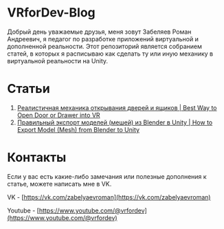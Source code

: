 # VRforDev-Blog
 
Добрый день уважаемые друзья, меня зовут Забеляев Роман Андреевич, я педагог по разработке приложений виртуальной и дополненной реальности. Этот репозиторий является собранием статей, в которых я расписываю как сделать ту или иную механику в виртуальной реальности на Unity.

# Статьи

1. [Реалистичная механика открывания дверей и ящиков | Best Way to Open Door or Drawer into VR](https://github.com/zabelyaev/VRforDev-Blog/blob/main/Best%20Way%20to%20Open%20Door%20or%20Drawer%20into%20VR/Article.md)
2. [Правильный экспорт моделей (мешей) из Blender в Unity  | How to Export Model (Mesh) from Blender to Unity](https://github.com/zabelyaev/VRforDev-Blog/tree/main/How%20to%20Export%20Mesh%20From%20Blender%20to%20Unity/Article.md)

# Контакты

Если у вас есть какие-либо замечания или полезные дополнения к статье, можете написать мне в VK.

VK - [https://vk.com/zabelyaevroman](https://vk.com/zabelyaevroman)

Youtube - [https://www.youtube.com/@vrfordev](https://www.youtube.com/@vrfordev)
